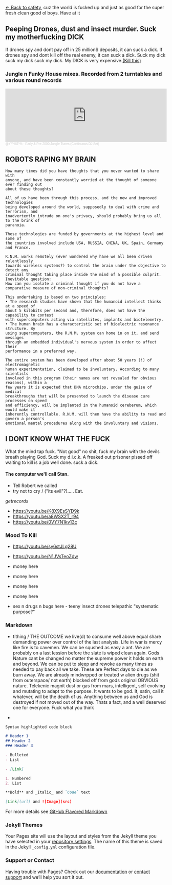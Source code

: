[<- Back to safety](https://opeymd.github.io/mintfab1000/), cuz the world is fucked up and just as good for the super fresh clean good ol boys. Have at it

## Peeping Drones, dust and insect murder. Suck my motherfucking DICK
If drones spy and dont pay off in 25 million$ deposits, it can suck a dick. If drones spy and dont kill off the real enemy, it can suck a dick. Suck my dick suck my dick suck my dick. My  DICK is very expensive.[(Kill this)](https://github.com/opeymd/drone/edit/gh-pages/index.md)

### Jungle n Funky House mixes. Recorded from 2 turntables and various round records

<iframe width="100%" height="166" scrolling="no" frameborder="no" allow="autoplay" src="https://w.soundcloud.com/player/?url=https%3A//api.soundcloud.com/tracks/931514299&color=%232c241c&auto_play=false&hide_related=false&show_comments=true&show_user=true&show_reposts=false&show_teaser=true"></iframe><div style="font-size: 10px; color: #cccccc;line-break: anywhere;word-break: normal;overflow: hidden;white-space: nowrap;text-overflow: ellipsis; font-family: Interstate,Lucida Grande,Lucida Sans Unicode,Lucida Sans,Garuda,Verdana,Tahoma,sans-serif;font-weight: 100;"><a href="https://soundcloud.com/opeymd" title="@Y*^%$^%" target="_blank" style="color: #cccccc; text-decoration: none;">@Y*^%$^%</a> · <a href="https://soundcloud.com/opeymd/early-pre-2000-jungle-tunes" title="Early &amp; Pre 2000 Jungle Tunes (Continuous DJ Set)" target="_blank" style="color: #cccccc; text-decoration: none;">Early &amp; Pre 2000 Jungle Tunes (Continuous DJ Set)</a></div>
 
## ROBOTS RAPING MY BRAIN
```mustread
How many times did you have thoughts that you never wanted to share with
anyone, and have been constantly worried at the thought of someone ever finding out
about these thoughts?
```
```mustread
All of us have been through this process, and the new and improved technologies
being developed around the world, supposedly to deal with crime and terrorism, and
inadvertently intrude on one's privacy, should probably bring us all to the brink of
paranoia.
```
```mustread
These technologies are funded by governments at the highest level and some of
the countries involved include USA, RUSSIA, CHINA, UK, Spain, Germany and France.

R.N.M. works remotely (ever wondered why have we all been driven relentlessly
towards wireless systems?) to control the brain under the objective to detect any
criminal thought taking place inside the mind of a possible culprit. Inevitable question:
How can you isolate a criminal thought if you do not have a comparative measure of non-criminal thoughts?
```
```mustread
This undertaking is based on two principles:
• The research studies have shown that the humanoid intellect thinks at a speed of
about 5 kilobits per second and, therefore, does not have the capability to contest
with supercomputers acting via satellites, implants and biotelemetry.
• The human brain has a characteristic set of bioelectric resonance structure. By
using supercomputers, the R.N.M. system can home in on it, and send messages
through an embedded individual's nervous system in order to affect their
performance in a preferred way.
```
```mustread
The entire system has been developed after about 50 years (!) of electromagnetic
human experimentation, claimed to be involuntary. According to many scientists
involved in this program (their names are not revealed for obvious reasons), within a
few years it is expected that DNA microchips, under the guise of medical
breakthroughs that will be presented to launch the disease cure processes on speed
and efficiency, will be implanted in the humanoid cereberum, which would make it
inherently controllable. R.N.M. will then have the ability to read and govern a person's
emotional mental procedures along with the involuntary and visions.
```

## I DONT KNOW WHAT THE FUCK

What the mind tap fuck. "Not good" no shit, fuck my brain with the devils breath playing God. Suck my d.i.c.k.
A freaked out prisoner pissed off waiting to kill is a job well done. suck a dick.

#### The computer we'll call Stan. 
- Tell Robert we called 
- try not to cry / ("its evil"?)..... Eat.


_getrecords_
- https://youtu.be/K8X9EsSYD9k
- https://youtu.be/a8WSX2T_r94
- https://youtu.be/0VY7N1kv13c

### Mood To Kill
- https://youtu.be/sy6stJLg28U
- https://youtu.be/N1JVsTeoZdw

- money here
- money here
- money here
- money here
- sex n drugs n bugs here - teeny insect drones telepathic "systematic purpose?" 


### Markdown


- tithing / THE OUTCOME we live(d) to consume well above equal share demanding power over control of the last analysis. Life in war is mercy like fire is to cavemen. We can be squshed as easy a ant. We are probably on a last lession before the slate is wiped clean again. Gods Nature cant be changed no matter the supreme power it holds on earth and beyond. We can be put to sleep and rewoke as many times as needed to pay back all we take. These are Perfect days to die as we burn away. We are already mindwrpped or treated w alien drugs (shit from outerspace/ not earth) blocked off from gods original OBVIOUS nature. Telekenic magnit dust or gas from mars, intelligent, self evolving and mutating to adapt to the purpose. It wants to be god. It, satin, call it whatever, will be the death of us. Anything between us and God is destroyed if not moved out of the way. Thats a fact, and a well deserved one for everyone. Fuck what you think

- 


```markdown
Syntax highlighted code block

# Header 1
## Header 2
### Header 3

- Bulleted
- List

- [Link] 

1. Numbered
2. List

**Bold** and _Italic_ and `Code` text

[Link](url) and ![Image](src)
```

For more details see [GitHub Flavored Markdown](https://guides.github.com/features/mastering-markdown/)

### Jekyll Themes

Your Pages site will use the layout and styles from the Jekyll theme you have selected in your [repository settings](https://github.com/opeymd/mintfab1000/settings). The name of this theme is saved in the Jekyll `_config.yml` configuration file.

### Support or Contact

Having trouble with Pages? Check out our [documentation](https://docs.github.com/categories/github-pages-basics/) or [contact support](https://github.com/contact) and we’ll help you sort it out.
